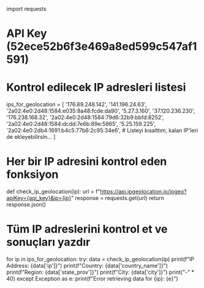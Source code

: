 import requests

# API Key (52ece52b6f3e469a8ed599c547af1591)

# Kontrol edilecek IP adresleri listesi
ips_for_geolocation = [
    '176.89.248.142', '141.196.24.63', '2a02:4e0:2d48:1584:e035:8a48:fcde:da90',
    '5.27.3.160', '37.120.236.230', '176.238.168.32', '2a02:4e0:2d48:1584:79d6:32b9:bbfd:8252',
    '2a02:4e0:2d48:1584:dcdd:7e6b:89e:5865', '5.25.159.225', '2a02:4e0:2db4:1691:b4c5:77b6:2c95:34e6',
    # Listeyi kısalttım, kalan IP'leri de ekleyebilirsin...
]

# Her bir IP adresini kontrol eden fonksiyon
def check_ip_geolocation(ip):
    url = f"https://api.ipgeolocation.io/ipgeo?apiKey={api_key}&ip={ip}"
    response = requests.get(url)
    return response.json()

# Tüm IP adreslerini kontrol et ve sonuçları yazdır
for ip in ips_for_geolocation:
    try:
        data = check_ip_geolocation(ip)
        print(f"IP Address: {data['ip']}")
        print(f"Country: {data['country_name']}")
        print(f"Region: {data['state_prov']}")
        print(f"City: {data['city']}")
        print("-" * 40)
    except Exception as e:
        print(f"Error retrieving data for {ip}: {e}")

